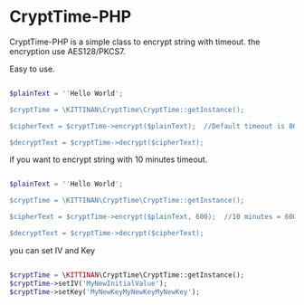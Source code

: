 CryptTime-PHP
=========

CryptTime-PHP is a simple class to encrypt string with timeout. the encryption use AES128/PKCS7.

Easy to use.
```php

$plainText = ''Hello World';

$cryptTime = \KITTINAN\CryptTime\CryptTime::getInstance();

$cipherText = $cryptTime->encrypt($plainText);  //Default timeout is 86400 seconds (1 day)

$decryptText = $cryptTime->decrypt($cipherText);

```

if you want to encrypt string with 10 minutes timeout.
```php

$plainText = ''Hello World';

$cryptTime = \KITTINAN\CryptTime\CryptTime::getInstance();

$cipherText = $cryptTime->encrypt($plainText, 600);  //10 minutes = 600 seconds

$decryptText = $cryptTime->decrypt($cipherText);
```

you can set IV and Key
```php

$cryptTime = \KITTINAN\CryptTime\CryptTime::getInstance();
$cryptTime->setIV('MyNewInitialValue');
$cryptTime->setKey('MyNewKeyMyNewKeyMyNewKey');
```



